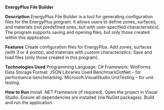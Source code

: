 **EnergyPlus File Builder**

**Description**
EnergyPlus File Builder is a tool for generating configuration files for the EnergyPlus program. It allows users to define zones, surfaces, and materials (not predefined ones, but with user-specified characteristics). The program supports saving and opening files, but only those created within this application.

**Features**
Create configuration files for EnergyPlus.
Add zones, surfaces (with 3 or 4 points), and materials with custom characteristics.
Save and load files (only those created in this program).


**Technologies Used**
Programming Language: C#
Framework: WinForms
Data Storage Format: JSON
Libraries Used
BenchmarkDotNet – for performance benchmarking.
Microsoft.VisualStudio.UnitTesting – for unit testing.


**How to Run**
Install .NET Framework (if required).
Open the project in Visual Studio.
Ensure all dependencies are installed (via NuGet packages).
Build and run the application.
